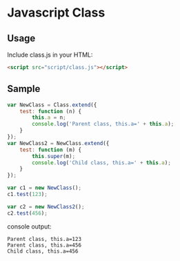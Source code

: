 # Javascript Class
## Usage
Include class.js in your HTML:
```html
<script src="script/class.js"></script>
```
## Sample
```js
var NewClass = Class.extend({
	test: function (n) {
		this.a = n;
		console.log('Parent class, this.a=' + this.a);
	}
});
var NewClass2 = NewClass.extend({
	test: function (m) {
		this.super(m);
		console.log('Child class, this.a=' + this.a);
	}
});

var c1 = new NewClass();
c1.test(123);

var c2 = new NewClass2();
c2.test(456);
```
console output:
```$xslt
Parent class, this.a=123
Parent class, this.a=456
Child class, this.a=456
```